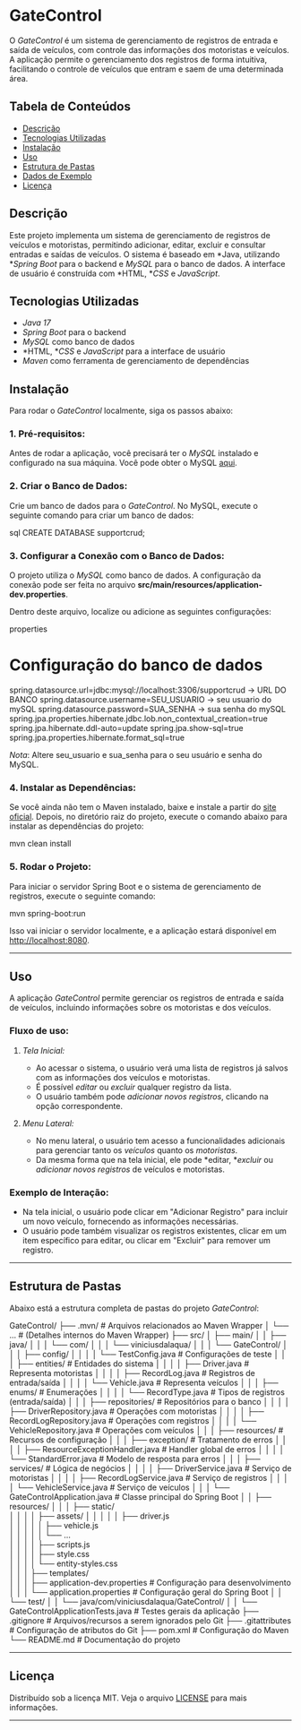 # GateControl

O *GateControl* é um sistema de gerenciamento de registros de entrada e saída de veículos, com controle das informações dos motoristas e veículos. A aplicação permite o gerenciamento dos registros de forma intuitiva, facilitando o controle de veículos que entram e saem de uma determinada área.

## Tabela de Conteúdos

- [Descrição](#descrição)
- [Tecnologias Utilizadas](#tecnologias-utilizadas)
- [Instalação](#instalação)
- [Uso](#uso)
- [Estrutura de Pastas](#estrutura-de-pastas)
- [Dados de Exemplo](#dados-de-exemplo)
- [Licença](#licença)

## Descrição

Este projeto implementa um sistema de gerenciamento de registros de veículos e motoristas, permitindo adicionar, editar, excluir e consultar entradas e saídas de veículos. O sistema é baseado em *Java, utilizando **Spring Boot* para o backend e *MySQL* para o banco de dados. A interface de usuário é construída com *HTML, **CSS* e *JavaScript*.

## Tecnologias Utilizadas

- *Java 17*
- *Spring Boot* para o backend
- *MySQL* como banco de dados
- *HTML, **CSS* e *JavaScript* para a interface de usuário
- *Maven* como ferramenta de gerenciamento de dependências

## Instalação

Para rodar o *GateControl* localmente, siga os passos abaixo:

### 1. Pré-requisitos:

Antes de rodar a aplicação, você precisará ter o *MySQL* instalado e configurado na sua máquina. Você pode obter o MySQL [aqui](https://dev.mysql.com/downloads/installer/).

### 2. Criar o Banco de Dados:

Crie um banco de dados para o *GateControl*. No MySQL, execute o seguinte comando para criar um banco de dados:

sql
CREATE DATABASE supportcrud;

### 3. Configurar a Conexão com o Banco de Dados:

O projeto utiliza o *MySQL* como banco de dados. A configuração da conexão pode ser feita no arquivo **src/main/resources/application-dev.properties**.

Dentro deste arquivo, localize ou adicione as seguintes configurações:

properties
# Configuração do banco de dados
spring.datasource.url=jdbc:mysql://localhost:3306/supportcrud -> URL DO BANCO
spring.datasource.username=SEU_USUARIO   -> seu usuario do mySQL
spring.datasource.password=SUA_SENHA     -> sua senha do mySQL
spring.jpa.properties.hibernate.jdbc.lob.non_contextual_creation=true
spring.jpa.hibernate.ddl-auto=update
spring.jpa.show-sql=true
spring.jpa.properties.hibernate.format_sql=true


*Nota*: Altere seu_usuario e sua_senha para o seu usuário e senha do MySQL.

### 4. Instalar as Dependências:

Se você ainda não tem o Maven instalado, baixe e instale a partir do [site oficial](https://maven.apache.org/download.cgi). Depois, no diretório raiz do projeto, execute o comando abaixo para instalar as dependências do projeto:

mvn clean install


### 5. Rodar o Projeto:

Para iniciar o servidor Spring Boot e o sistema de gerenciamento de registros, execute o seguinte comando:

mvn spring-boot:run


Isso vai iniciar o servidor localmente, e a aplicação estará disponível em [http://localhost:8080](http://localhost:8080).

---

## Uso

A aplicação *GateControl* permite gerenciar os registros de entrada e saída de veículos, incluindo informações sobre os motoristas e dos veículos.

### Fluxo de uso:

1. *Tela Inicial:*
   - Ao acessar o sistema, o usuário verá uma lista de registros já salvos com as informações dos veículos e motoristas.
   - É possível *editar* ou *excluir* qualquer registro da lista.
   - O usuário também pode *adicionar novos registros*, clicando na opção correspondente.

2. *Menu Lateral:*
   - No menu lateral, o usuário tem acesso a funcionalidades adicionais para gerenciar tanto os *veículos* quanto os *motoristas*.
   - Da mesma forma que na tela inicial, ele pode *editar, **excluir* ou *adicionar novos registros* de veículos e motoristas.

### Exemplo de Interação:
- Na tela inicial, o usuário pode clicar em "Adicionar Registro" para incluir um novo veículo, fornecendo as informações necessárias.
- O usuário pode também visualizar os registros existentes, clicar em um item específico para editar, ou clicar em "Excluir" para remover um registro.

---

## Estrutura de Pastas

Abaixo está a estrutura completa de pastas do projeto *GateControl*:


GateControl/
├── .mvn/                             # Arquivos relacionados ao Maven Wrapper
│   └── ...                           # (Detalhes internos do Maven Wrapper)
├── src/
│   ├── main/
│   │   ├── java/
│   │   │   └── com/
│   │   │       └── viniciusdalaqua/
│   │   │           └── GateControl/
│   │   │               ├── config/
│   │   │               │   └── TestConfig.java         # Configurações de teste
│   │   │               ├── entities/                  # Entidades do sistema
│   │   │               │   ├── Driver.java            # Representa motoristas
│   │   │               │   ├── RecordLog.java         # Registros de entrada/saída
│   │   │               │   └── Vehicle.java           # Representa veículos
│   │   │               ├── enums/                     # Enumerações
│   │   │               │   └── RecordType.java        # Tipos de registros (entrada/saída)
│   │   │               ├── repositories/              # Repositórios para o banco
│   │   │               │   ├── DriverRepository.java  # Operações com motoristas
│   │   │               │   ├── RecordLogRepository.java # Operações com registros
│   │   │               │   └── VehicleRepository.java # Operações com veículos
│   │   │               ├── resources/                 # Recursos de configuração
│   │   │               ├── exception/                 # Tratamento de erros
│   │   │               │   ├── ResourceExceptionHandler.java # Handler global de erros
│   │   │               │   └── StandardError.java     # Modelo de resposta para erros
│   │   │               ├── services/                  # Lógica de negócios
│   │   │               │   ├── DriverService.java     # Serviço de motoristas
│   │   │               │   ├── RecordLogService.java  # Serviço de registros
│   │   │               │   └── VehicleService.java    # Serviço de veículos
│   │   │               └── GateControlApplication.java # Classe principal do Spring Boot
│   │   ├── resources/
│   │   │   ├── static/                 
│   │   │   │   ├── assets/
│   │   │   │   │   ├── driver.js     
│   │   │   │   │   ├── vehicle.js   
│   │   │   │   │   └── ...             
│   │   │   │   ├── scripts.js       
│   │   │   │   ├── style.css           
│   │   │   │   └── entity-styles.css    
│   │   │   ├── templates/              
│   │   │   ├── application-dev.properties # Configuração para desenvolvimento
│   │   │   └── application.properties   # Configuração geral do Spring Boot
│   │   └── test/
│   │       └── java/com/viniciusdalaqua/GateControl/
│   │           └── GateControlApplicationTests.java # Testes gerais da aplicação
├── .gitignore                          # Arquivos/recursos a serem ignorados pelo Git
├── .gitattributes                      # Configuração de atributos do Git
├── pom.xml                             # Configuração do Maven
└── README.md                           # Documentação do projeto



---

## Licença

Distribuído sob a licença MIT. Veja o arquivo [LICENSE](LICENSE) para mais informações.

---
